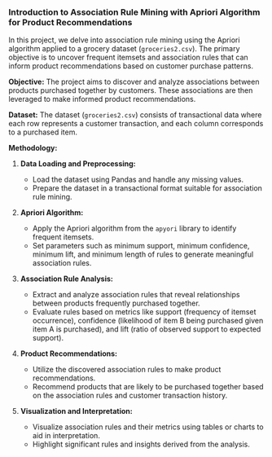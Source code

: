 ### Introduction to Association Rule Mining with Apriori Algorithm for Product Recommendations

In this project, we delve into association rule mining using the Apriori algorithm applied to a grocery dataset (`groceries2.csv`). The primary objective is to uncover frequent itemsets and association rules that can inform product recommendations based on customer purchase patterns.

**Objective:**
The project aims to discover and analyze associations between products purchased together by customers. These associations are then leveraged to make informed product recommendations.

**Dataset:**
The dataset (`groceries2.csv`) consists of transactional data where each row represents a customer transaction, and each column corresponds to a purchased item.

**Methodology:**
1. **Data Loading and Preprocessing:**
   - Load the dataset using Pandas and handle any missing values.
   - Prepare the dataset in a transactional format suitable for association rule mining.

2. **Apriori Algorithm:**
   - Apply the Apriori algorithm from the `apyori` library to identify frequent itemsets.
   - Set parameters such as minimum support, minimum confidence, minimum lift, and minimum length of rules to generate meaningful association rules.

3. **Association Rule Analysis:**
   - Extract and analyze association rules that reveal relationships between products frequently purchased together.
   - Evaluate rules based on metrics like support (frequency of itemset occurrence), confidence (likelihood of item B being purchased given item A is purchased), and lift (ratio of observed support to expected support).

4. **Product Recommendations:**
   - Utilize the discovered association rules to make product recommendations.
   - Recommend products that are likely to be purchased together based on the association rules and customer transaction history.

5. **Visualization and Interpretation:**
   - Visualize association rules and their metrics using tables or charts to aid in interpretation.
   - Highlight significant rules and insights derived from the analysis.

